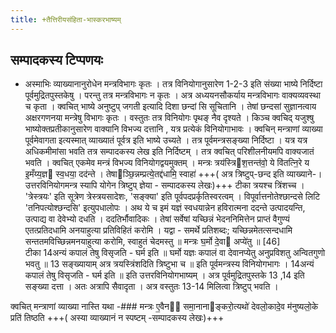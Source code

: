 ```yaml
---
title: +तैत्तिरीयसंहिता-भास्करभाष्यम्
---
```

## सम्पादकस्य टिप्पणयः
- अस्माभिः व्याख्यानानुरोधेन मन्त्रविभागः कृतः ।
तत्र विनियोगानुसारेण 1-2-3 इति संख्या भाष्ये निर्दिष्टा पूर्वमुद्रितपुस्तकेषु । परन्तु तत्र मन्त्रविभागः न कृतः । अत्र अध्ययनसौकर्याय मन्त्रविभागः वाक्यव्यवस्था च कृता । क्वचित् भाष्ये अनुष्टुप् जगती इत्यादि दिशा छन्दां सि सूचितानि । तेषां छन्दसां सुज्ञानत्वाय अक्षरगणनया मन्त्रेषु विभागः कृतः । वस्तुतः तत्र विनियोगः पृथङ् नैव दृश्यते । 
किञ्च क्वचिद् यजुश्षु भाष्योक्तप्रतीकानुसारेण वाक्यानि विभज्य दत्तानि , यत्र प्रत्येकं विनियोगाभावः ।
क्वचिन् मन्त्राणां व्याख्या पूर्वमेवागता इत्यस्मात् व्याख्यातं पूर्वत्र इति भाष्ये उच्यते । तत्र पूर्वमन्त्रसङ्ख्या निर्दिष्टा ।
यत्र यत्र अधिकमीमांसा भवति तत्र सम्पादकस्य लेख इति निर्दिष्टम् । तत्र क्वचित् परिशीलनीयमपि वाक्यजातं भवति ।
क्वचित् एकमेव मन्त्रं विभज्य विनियोगद्वयमुक्तम् । 
मन्त्रः
त्रय॑स्त्रिश॒त्तन्त॑वो॒ ये वि॑तत्नि॒रे य इ॒मँय्य॒ज्ञ स्व॒धया॒ दद॑न्ते । 
तेषाञ्छि॒न्नम्प्रत्ये॒तद्द॑धामि॒ स्वाहा॑ +++( अत्र त्रिष्टुप्-छन्द इति व्याख्याने-। उत्तरविनियोगमन्त्र स्यापि योगेन त्रिष्टुप् ज्ञेया - सम्पादकस्य लेखः)+++
टीका
त्रयश्च त्रिंशच्च । 'त्रेस्त्रयः' इति सूत्रेण त्रेस्त्रयसादेशः, 'सङ्क्या' इति पूर्वपदप्रर्कृतिस्वरत्वम् । विपूर्वात्तनोतेश्छान्दसे लिटि 'तनिपत्योश्छन्दसि' इत्युपधालोपः । अथ ये च इमं यज्ञं स्वधयान्नेन हविरात्मना ददन्ते उत्पादयन्ति, उत्पाद्य वा देवेभ्यो दधति । ददतिर्भौवादिकः । तेषां सर्वेषां यच्छिन्नं भेदननिमित्तेन प्राप्तं वैगुण्यं एतत्प्रतिदधामि अनयाहुत्या प्रतिविहितं करोमि । यद्वा - समर्थे प्रतिशब्दः; यच्छिन्नमेतत्सन्दधामि सन्ततमविच्छिन्नमनयाहुत्या करोमि, स्वाहुतं चेदमस्तु ॥
मन्त्रः
घ॒र्मो दे॒वा अप्ये॑तु  ॥ [46]  
 टीका
14अन्यं कपालं तेषु विसृजति - घर्म इति ॥ घर्मो यज्ञः कपालं वा देवानप्येतु अनुप्रविशतु अन्वितगुणो भवतु ॥
13 सङ्ख्यायाम् अत्र त्रयस्त्रिंशदिति त्रिष्टुभा च ॥ इति  पूर्वमन्त्रस्य विनियोगभागः । 14अन्यं कपालं तेषु विसृजति - घर्म इति ॥ इति उत्तरविनियोगभाष्यम् । अत्र पूर्वमुद्रितपुस्तके 13 ,14  इति सङ्ख्या दत्ता । अतः अत्रापि सैवादृता । अत्र वस्तुतः 13-14 मिलित्वा त्रिष्टुप् भवति ।

क्वचित् मन्त्राणां व्याख्या नास्ति यथा -###  मन्त्रः
 ए॒वैन॑ समा॒नानाङ्करो॒त्यथो॑ देवलो॒कादे॒व म॑नुष्यलो॒के प्रति॑ तिष्ठति +++( अस्या व्याख्यानं  न स्पष्टम् -सम्पादकस्य लेखः)+++

